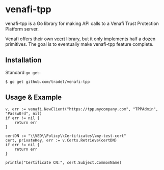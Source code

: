 venafi-tpp
==========

venafi-tpp is a Go library for making API calls to a Venafi Trust Protection Platform server.

Venafi offers their own [vcert](https://github.com/Venafi/vcert) library, but it only implements half a dozen 
primitives. The goal is to eventually make venafi-tpp feature complete.

## Installation

Standard `go get`:

```
$ go get github.com/tradel/venafi-tpp
```

## Usage & Example

	v, err := venafi.NewClient("https://tpp.mycompany.com", "TPPAdmin", "Passw0rd", nil)
	if err != nil {
	    return err 
    }
    
    certDN := "\\VED\\Policy\\Certificates\\my-test-cert"
    cert, privateKey, err := v.Certs.Retrieve(certDN)
    if err != nil {
    	return err
    }
    
    println("Certificate CN:", cert.Subject.CommonName)
